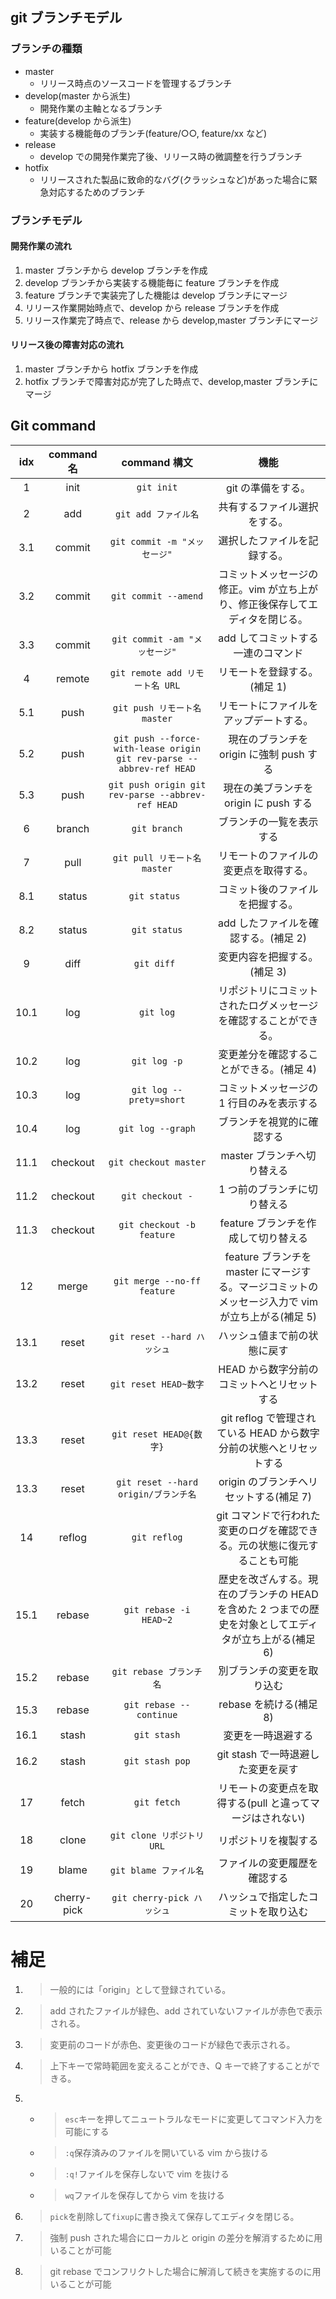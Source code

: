 ## git ブランチモデル

### ブランチの種類

- master
  - リリース時点のソースコードを管理するブランチ
- develop(master から派生)
  - 開発作業の主軸となるブランチ
- feature(develop から派生)
  - 実装する機能毎のブランチ(feature/○○, feature/xx など)
- release
  - develop での開発作業完了後、リリース時の微調整を行うブランチ
- hotfix
  - リリースされた製品に致命的なバグ(クラッシュなど)があった場合に緊急対応するためのブランチ

### ブランチモデル

#### 開発作業の流れ

1. master ブランチから develop ブランチを作成
1. develop ブランチから実装する機能毎に feature ブランチを作成
1. feature ブランチで実装完了した機能は develop ブランチにマージ
1. リリース作業開始時点で、develop から release ブランチを作成
1. リリース作業完了時点で、release から develop,master ブランチにマージ

#### リリース後の障害対応の流れ

1. master ブランチから hotfix ブランチを作成
1. hotfix ブランチで障害対応が完了した時点で、develop,master ブランチにマージ

## Git command

| idx  | command 名  |                             command 構文                             |                                                  機能                                                   |
| :--: | :---------: | :------------------------------------------------------------------: | :-----------------------------------------------------------------------------------------------------: |
|  1   |    init     |                              `git init`                              |                                           git の準備をする。                                            |
|  2   |     add     |                         `git add ファイル名`                         |                                      共有するファイル選択をする。                                       |
| 3.1  |   commit    |                     `git commit -m "メッセージ"`                     |                                      選択したファイルを記録する。                                       |
| 3.2  |   commit    |                         `git commit --amend`                         |              コミットメッセージの修正。vim が立ち上がり、修正後保存してエディタを閉じる。               |
| 3.3  |   commit    |                    `git commit -am "メッセージ"`                     |                                   add してコミットする一連のコマンド                                    |
|  4   |   remote    |                   `git remote add リモート名 URL`                    |                                      リモートを登録する。(補足 1)                                       |
| 5.1  |    push     |                     `git push リモート名 master`                     |                                 リモートにファイルをアップデートする。                                  |
| 5.2  |    push     | `git push --force-with-lease origin git rev-parse --abbrev-ref HEAD` |                                現在のブランチを origin に強制 push する                                 |
| 5.3  |    push     |          `git push origin git rev-parse --abbrev-ref HEAD`           |                                 現在の美ブランチを origin に push する                                  |
|  6   |   branch    |                             `git branch`                             |                                        ブランチの一覧を表示する                                         |
|  7   |    pull     |                     `git pull リモート名 master`                     |                                 リモートのファイルの変更点を取得する。                                  |
| 8.1  |   status    |                            `git status `                             |                                    コミット後のファイルを把握する。                                     |
| 8.2  |   status    |                             `git status`                             |                                  add したファイルを確認する。(補足 2)                                   |
|  9   |    diff     |                             `git diff `                              |                                      変更内容を把握する。(補足 3)                                       |
| 10.1 |     log     |                              `git log`                               |                    リポジトリにコミットされたログメッセージを確認することができる。                     |
| 10.2 |     log     |                             `git log -p`                             |                                変更差分を確認することができる。(補足 4)                                 |
| 10.3 |     log     |                       `git log --prety=short`                        |                                コミットメッセージの 1 行目のみを表示する                                |
| 10.4 |     log     |                          `git log --graph`                           |                                       ブランチを視覚的に確認する                                        |
| 11.1 |  checkout   |                        `git checkout master`                         |                                       master ブランチへ切り替える                                       |
| 11.2 |  checkout   |                           `git checkout -`                           |                                      1 つ前のブランチに切り替える                                       |
| 11.3 |  checkout   |                      `git checkout -b feature`                       |                                  feature ブランチを作成して切り替える                                   |
|  12  |    merge    |                     `git merge --no-ff feature`                      |    feature ブランチを master にマージする。マージコミットのメッセージ入力で vim が立ち上がる(補足 5)    |
| 13.1 |    reset    |                     `git reset --hard ハッシュ`                      |                                      ハッシュ値まで前の状態に戻す                                       |
| 13.2 |    reset    |                        `git reset HEAD~数字`                         |                               HEAD から数字分前のコミットへとリセットする                               |
| 13.3 |    reset    |                       `git reset HEAD@{数字}`                        |                   git reflog で管理されている HEAD から数字分前の状態へとリセットする                   |
| 13.3 |    reset    |                 `git reset --hard origin/ブランチ名`                 |                                 origin のブランチへリセットする(補足 7)                                 |
|  14  |   reflog    |                             `git reflog`                             |               git コマンドで行われた変更のログを確認できる。元の状態に復元することも可能                |
| 15.1 |   rebase    |                        `git rebase -i HEAD~2`                        | 歴史を改ざんする。現在のブランチの HEAD を含めた 2 つまでの歴史を対象としてエディタが立ち上がる(補足 6) |
| 15.2 |   rebase    |                       `git rebase ブランチ名`                        |                                       別ブランチの変更を取り込む                                        |
| 15.3 |   rebase    |                       `git rebase --continue`                        |                                         rebase を続ける(補足 8)                                         |
| 16.1 |    stash    |                             `git stash`                              |                                           変更を一時退避する                                            |
| 16.2 |    stash    |                           `git stash pop`                            |                                   git stash で一時退避した変更を戻す                                    |
|  17  |    fetch    |                             `git fetch`                              |                        リモートの変更点を取得する(pull と違ってマージはされない)                        |
|  18  |    clone    |                      `git clone リポジトリURL`                       |                                          リポジトリを複製する                                           |
|  19  |    blame    |                        `git blame ファイル名`                        |                                      ファイルの変更履歴を確認する                                       |
|  20  | cherry-pick |                      `git cherry-pick ハッシュ`                      |                                  ハッシュで指定したコミットを取り込む                                   |

# 補足

1. > 一般的には「origin」として登録されている。
2. > add されたファイルが緑色、add されていないファイルが赤色で表示される。
3. > 変更前のコードが赤色、変更後のコードが緑色で表示される。
4. > 上下キーで常時範囲を変えることができ、Q キーで終了することができる。
5. - > `esc`キーを押してニュートラルなモードに変更してコマンド入力を可能にする
   - > `:q`保存済みのファイルを開いている vim から抜ける
   - > `:q!`ファイルを保存しないで vim を抜ける
   - > `wq`ファイルを保存してから vim を抜ける
6. > `pick`を削除して`fixup`に書き換えて保存してエディタを閉じる。
7. > 強制 push された場合にローカルと origin の差分を解消するために用いることが可能
8. > git rebase でコンフリクトした場合に解消して続きを実施するのに用いることが可能
